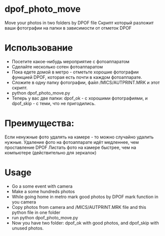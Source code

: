 # dpof_photo_move
Move your photos in two folders by DPOF file
Скрипт который разложит ваши фотографии на папки в зависимости от отметок DPOF

# Использование

* Посетите какое-нибудь мероприятие с фотоаппаратом
* Сделайте несколько сотен фотоаппаратом
* Пока едете домой в метро - отметьте хорошие фотографии функцией DPOF, которая есть почти в каждом фотоаппарате.
* Сложите в одну папку фотографии, файл /MICS/AUTPRINT.MRK и этот скрипт.
* python dpof_photo_move.py
* Теперь у вас две папки: dpof_ok - с хорошими фотографиями, и dpof_skip - с теми, что не пригодились.


# Преимущества:

Если ненужные фото удалять на камере - то можно случайно удалить нужные. 
Удаление фото на фотоаппарате идёт медленнее, чем проставление DPOF
Листать фото на камере быстрее, чем на компьютере (действительно для зеркалок)



# Usage

* Go a some event with camera
* Make a some hundreds photos
* While going home in metro mark good photos by DPOF mark function in you camera
* Copy photos from camera and /MICS/AUTPRINT.MRK file and this python file in one folder
* run python dpof_photo_move.py
* Now you have two folder: dpof_ok with good photos, and dpof_skip with unused photos.

